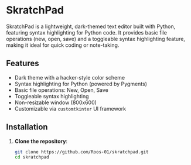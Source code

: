 # SkratchPad

SkratchPad is a lightweight, dark-themed text editor built with Python, featuring syntax highlighting for Python code. It provides basic file operations (new, open, save) and a toggleable syntax highlighting feature, making it ideal for quick coding or note-taking.

## Features
- Dark theme with a hacker-style color scheme
- Syntax highlighting for Python (powered by Pygments)
- Basic file operations: New, Open, Save
- Toggleable syntax highlighting
- Non-resizable window (800x600)
- Customizable via `customtkinter` UI framework

## Installation

1. **Clone the repository**:
   ```bash
   git clone https://github.com/Roos-01/skratchpad.git
   cd skratchpad
